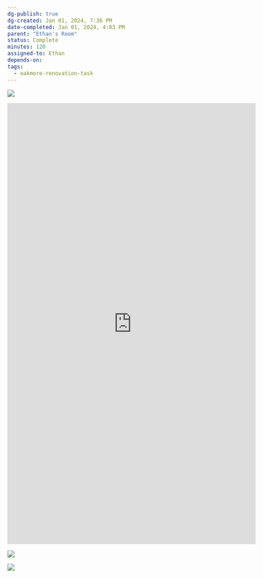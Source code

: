 ```yaml
---
dg-publish: true
dg-created: Jan 01, 2024, 7:36 PM
date-completed: Jan 01, 2024, 4:03 PM
parent: "Ethan's Room"
status: Complete
minutes: 120
assigned-to: Ethan
depends-on:
tags:
  - oakmore-renovation-task
---
```


![](https://lh3.googleusercontent.com/pw/ABLVV8722q48SbzXGubSC_yaKbTPgijJdKkPBfeBqKi59TjPoZcTP45ILxEBVsc_jUk9qA2iL2tk_ki4gMebKugIPigdnxkH2PNwCQExaKTYH42gEuJPAdAT5W0RZrNn5MJBEJtXHh270FeGjci4ZKnmd7RYmw=w701-h1245-s-no-gm?authuser=0)

<iframe width="560" height="995" src="https://photos.google.com/share/AF1QipNvsAxgrKHucXuEDZmGV8rmm-ltxCSRKEAkx3DOqxbyIS7GA6n_iDS5hz0zZwlQKQ/photo/AF1QipMESo78ndFXNXNLm0q-RDFrRANW-YnvnKtupCjV?key=VkJ2aklHT0E3am1lVnpIUk9aUHdNX1VYWFpMRF9R" frameborder="0" allowfullscreen></iframe>

![](https://lh3.googleusercontent.com/pw/ABLVV86lSQjGzbPnC8FNTxVnd5IY7787_XzB5HzF2uKtwQtstVp3WgNDiLaRs8ZDSByA8dSG5iUdni9TLYJCY6ImhhjCNHovRJBtDOtGSQbCQUT7j7eI02mBcKT_to47RHLhzcKEt7LHrAHVOwii8LDFy-CCVg=w700-h1245-s-no-gm?authuser=0)

![](https://lh3.googleusercontent.com/pw/ABLVV87NsqrN75ym4pbWwqLQSJ7-aeDT5IBFUp0WzD3Dwj0v8PxJ15-vRxV55DHIRlQVJ6vUcdP07_KCHc0rNZPSmxWefRaobGKQthENFZ7D72mjz3YPEagcLlFpoFI9lX1PA8BYYy4nUoa1v7xUqJAF585O0w=w700-h1245-s-no-gm?authuser=0)